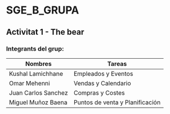 # SGE_B_GRUPA
## Activitat 1 - The bear

### Integrants del grup:

**Nombres**|**Tareas**
---|---
Kushal Lamichhane | Empleados y Eventos
Omar Mehenni | Vendas y Calendario
Juan Carlos Sanchez | Compras y Costes
Miguel Muñoz Baena | Puntos de venta y Planificación

